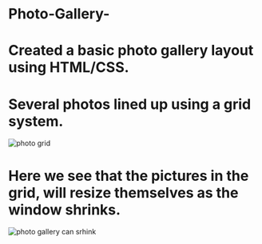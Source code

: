 # Photo-Gallery-
# Created a basic photo gallery layout using HTML/CSS.

# Several photos lined up using a grid system. 
![photo grid](https://user-images.githubusercontent.com/46942833/97501744-0b611080-192f-11eb-8301-1da8f05783a8.PNG)


# Here we see that the pictures in the grid, will resize themselves as the window shrinks. 
![photo gallery can srhink](https://user-images.githubusercontent.com/46942833/97501749-0c923d80-192f-11eb-933a-8fb527d91cc1.PNG)

